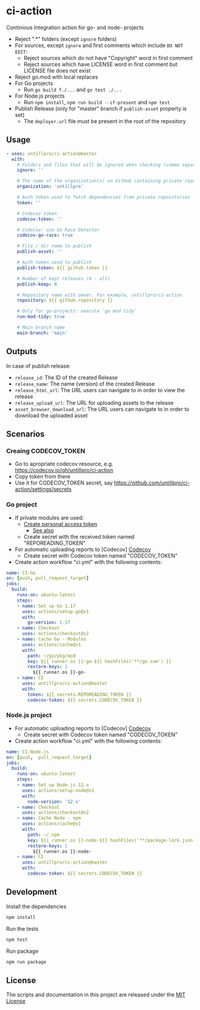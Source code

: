 # ci-action

Continious Integration action for go- and node- projects

* Reject ".*" folders (except `ignore` folders)
* For sources, except `ignore` and first comments which include `DO NOT EDIT`:
  * Reject sources which do not have "Copyright" word in first comment
  * Reject sources which have LICENSE word in first comment but LICENSE file does not exist
* Reject go.mod with local replaces
* For Go projects
  * Run `go build f./...` and `go test ./...`
* For Node.js projects
  * Run `npm install`, `npm run build --if-present` and `npm test`
* Publish Release (only for "master" branch if `publish-asset` property is set)
  * The `deployer.url` file must be present in the root of the repository

## Usage

```yaml
- uses: untillpro/ci-action@master
  with:
    # Folders and files that will be ignored when checking (comma separated)
    ignore: ''

    # The name of the organization(s) on GitHub containing private repositories (comma separated)
    organization: 'untillpro'

    # Auth token used to fetch dependencies from private repositories
    token: ''

    # Codecov token
    codecov-token: ''

    # Codecov: use Go Race Detector
    codecov-go-race: true

    # File / dir name to publish
    publish-asset: ''

    # Auth token used to publish
    publish-token: ${{ github.token }}

    # Number of kept releases (0 - all)
    publish-keep: 8

    # Repository name with owner. For example, untillpro/ci-action
    repository: ${{ github.repository }}

    # Only for go-projects: execute `go mod tidy`
    run-mod-tidy: true

    # Main branch name
    main-branch: 'main'
```

## Outputs

In case of publish release:

* `release_id`: The ID of the created Release
* `release_name`: The name (version) of the created Release
* `release_html_url`: The URL users can navigate to in order to view the release
* `release_upload_url`: The URL for uploading assets to the release
* `asset_browser_download_url`: The URL users can navigate to in order to download the uploaded asset

## Scenarios

### Creaing CODECOV_TOKEN

* Go to apropriate codecov resource, e.g. <https://codecov.io/gh/untillpro/ci-action>
* Copy token from there
* Use it for CODECOV_TOKEN secret, say <https://github.com/untillpro/ci-action/settings/secrets>

### Go project

* If private modules are used:
  * [Create personal access token](https://github.com/settings/tokens)
    * [See also](https://help.github.com/en/github/authenticating-to-github/creating-a-personal-access-token-for-the-command-line#creating-a-token)
  * Create secret with the received token named "REPOREADING_TOKEN"
* For automatic uploading reports to [Codecov] [Codecov](https://codecov.io/)
  * Create secret with Codecov token named "CODECOV_TOKEN"
* Create action workflow "ci.yml" with the following contents:

```yaml
name: CI-Go
on: [push, pull_request_target]
jobs:
  build:
    runs-on: ubuntu-latest
    steps:
    - name: Set up Go 1.17
      uses: actions/setup-go@v1
      with:
        go-version: 1.17
    - name: Checkout
      uses: actions/checkout@v2
    - name: Cache Go - Modules
      uses: actions/cache@v1
      with:
        path: ~/go/pkg/mod
        key: ${{ runner.os }}-go-${{ hashFiles('**/go.sum') }}
        restore-keys: |
          ${{ runner.os }}-go-
    - name: CI
      uses: untillpro/ci-action@master
      with:
        token: ${{ secrets.REPOREADING_TOKEN }}
        codecov-token: ${{ secrets.CODECOV_TOKEN }}
```

### Node.js project

* For automatic uploading reports to [Codecov] [Codecov](https://codecov.io/)
  * Create secret with Codecov token named "CODECOV_TOKEN"
* Create action workflow "ci.yml" with the following contents:

```yaml
name: CI-Node.js
on: [push,  pull_request_target]
jobs:
  build:
    runs-on: ubuntu-latest
    steps:
    - name: Set up Node.js 12.x
      uses: actions/setup-node@v1
      with:
        node-version: '12.x'
    - name: Checkout
      uses: actions/checkout@v2
    - name: Cache Node - npm
      uses: actions/cache@v1
      with:
        path: ~/.npm
        key: ${{ runner.os }}-node-${{ hashFiles('**/package-lock.json') }}
        restore-keys: |
          ${{ runner.os }}-node-
    - name: CI
      uses: untillpro/ci-action@master
      with:
        codecov-token: ${{ secrets.CODECOV_TOKEN }}
```

## Development

Install the dependencies

```sh
npm install
```

Run the tests

```sh
npm test
```

Run package

```sh
npm run package
```

## License

The scripts and documentation in this project are released under the [MIT License](LICENSE)
